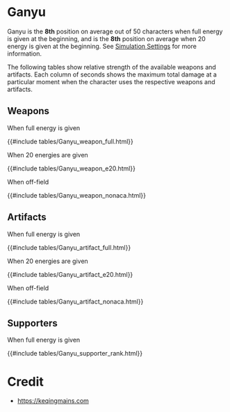 # Ganyu

Ganyu is the **8th** position on average out of 50
characters when full energy is given at the beginning, and is the
**8th** position on average when 20 energy is given at the
beginning. See [Simulation Settings](./simulation_settings.md) for more
information.

The following tables show relative strength of the available weapons and
artifacts. Each column of seconds shows the maximum total damage at a
particular moment when the character uses the respective weapons and
artifacts.

## Weapons

When full energy is given

{{#include tables/Ganyu_weapon_full.html}}

When 20 energies are given

{{#include tables/Ganyu_weapon_e20.html}}

When off-field

{{#include tables/Ganyu_weapon_nonaca.html}}

## Artifacts

When full energy is given

{{#include tables/Ganyu_artifact_full.html}}

When 20 energies are given

{{#include tables/Ganyu_artifact_e20.html}}

When off-field

{{#include tables/Ganyu_artifact_nonaca.html}}

## Supporters

When full energy is given

{{#include tables/Ganyu_supporter_rank.html}}

# Credit

- <https://keqingmains.com>
